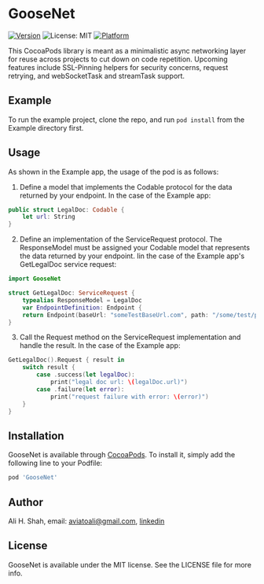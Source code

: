 # GooseNet

[![Version](https://img.shields.io/cocoapods/v/GooseNet.svg?style=flat)](https://cocoapods.org/pods/GooseNet)
![License: MIT](https://img.shields.io/badge/License-MIT-blue.svg)
[![Platform](https://img.shields.io/cocoapods/p/GooseNet.svg?style=flat)](https://cocoapods.org/pods/GooseNet)

This CocoaPods library is meant as a minimalistic async networking layer for reuse across projects to cut down on code repetition. Upcoming features include SSL-Pinning helpers for security concerns, request retrying, and webSocketTask and streamTask support.

## Example

To run the example project, clone the repo, and run `pod install` from the Example directory first.


## Usage

As shown in the Example app, the usage of the pod is as follows:

1. Define a model that implements the Codable protocol for the data returned by your endpoint. In the case of the Example app:

```swift
public struct LegalDoc: Codable {
    let url: String
}
```

2. Define an implementation of the ServiceRequest protocol. The ResponseModel must be assigned your Codable model that represents the data returned by your endpoint. Iin the case of the Example app's GetLegalDoc service request:

```swift
import GooseNet

struct GetLegalDoc: ServiceRequest {
    typealias ResponseModel = LegalDoc
    var EndpointDefinition: Endpoint {
    return Endpoint(baseUrl: "someTestBaseUrl.com", path: "/some/test/path")
}
```
3. Call the Request method on the ServiceRequest implementation and handle the result. In the case of the Example app:

```swift
GetLegalDoc().Request { result in
    switch result {
        case .success(let legalDoc):
            print("legal doc url: \(legalDoc.url)")
        case .failure(let error):
            print("request failure with error: \(error)")
    }
}
```

## Installation

GooseNet is available through [CocoaPods](https://cocoapods.org). To install
it, simply add the following line to your Podfile:

```ruby
pod 'GooseNet'
```

## Author

Ali H. Shah, email: aviatoali@gmail.com, [linkedin](https://www.linkedin.com/in/ali-shah-717144123/)

## License

GooseNet is available under the MIT license. See the LICENSE file for more info.

